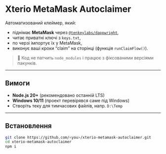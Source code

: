 # Xterio MetaMask Autoclaimer

Автоматизований клеймер, який:
- піднімає **MetaMask** через [`@tenkeylabs/dappwright`](https://www.npmjs.com/package/@tenkeylabs/dappwright),
- читає приватні ключі з `keys.txt`,
- по черзі імпортує їх у MetaMask,
- виконує ваші кроки “claim” на сторінці (функція `runClaimFlow()`).

> 🧱 Код не патчить `node_modules` і працює з фіксованими версіями пакунків.

---

## Вимоги

- **Node.js 20+** (рекомендовано останній LTS)
- **Windows 10/11** (проект перевірявся саме під Windows)
- Створіть теку для тимчасових файлів, напр. `D:\Temp`

---

## Встановлення

```bash
git clone https://github.com/<you>/xterio-metamask-autoclaimer.git
cd xterio-metamask-autoclaimer
npm i
